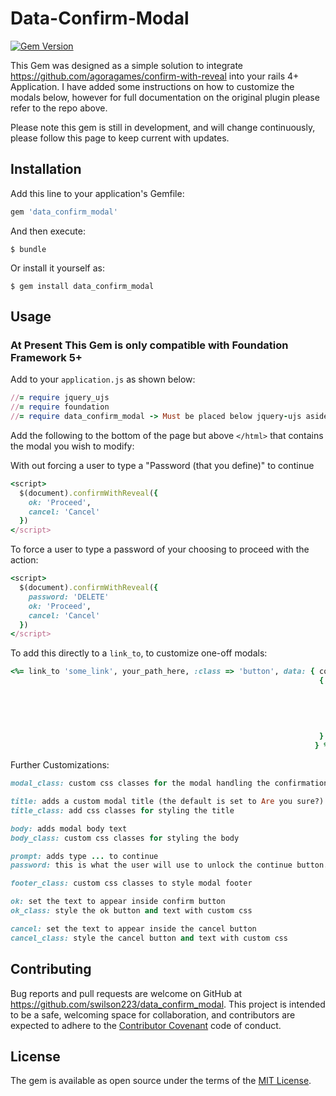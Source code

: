 # Data-Confirm-Modal
[![Gem Version](https://badge.fury.io/rb/data_confirm_modal.svg)](https://badge.fury.io/rb/data_confirm_modal)

This Gem was designed as a simple solution to integrate https://github.com/agoragames/confirm-with-reveal into your rails 4+ Application. I have added some instructions on how to customize the modals below, however for full documentation on the original plugin please refer to the repo above.

Please note this gem is still in development, and will change continuously, please follow this page to keep current with updates.

## Installation

Add this line to your application's Gemfile:

```ruby
gem 'data_confirm_modal'
```

And then execute:

    $ bundle

Or install it yourself as:

    $ gem install data_confirm_modal

## Usage
### At Present This Gem is only compatible with Foundation Framework 5+

Add to your ```application.js``` as shown below:

```ruby
//= require jquery_ujs
//= require foundation
//= require data_confirm_modal -> Must be placed below jquery-ujs aside from that it dose not have to be below foundation
```

Add the following to the bottom of the page but above ```</html>``` that contains the modal you wish to modify:

With out forcing a user to type a "Password (that you define)" to continue
```ruby
<script>
  $(document).confirmWithReveal({
    ok: 'Proceed',
    cancel: 'Cancel'
  })
</script>
```

To force a user to type a password of your choosing to proceed with the action:

```ruby
<script>
  $(document).confirmWithReveal({
    password: 'DELETE'
    ok: 'Proceed',
    cancel: 'Cancel'
  })
</script>
```

To add this directly to a ```link_to```, to customize one-off modals:
```ruby
<%= link_to 'some_link', your_path_here, :class => 'button', data: { confirm:
                                                                     { title: 'do you really want to do this?',
                                                                       body: 'it cant be undone, not even wishing will fix-it',
                                                                       prompt: 'type THIS to unlock the confirm button',
                                                                       password: 'THIS',
                                                                       ok: 'be gone with it',
                                                                       cancel: 'I may loose my job if I do this..'
                                                                     }
                                                                    } %>
```
Further Customizations:
```ruby
modal_class: custom css classes for the modal handling the confirmation

title: adds a custom modal title (the default is set to Are you sure?)
title_class: add css classes for styling the title

body: adds modal body text
body_class: custom css classes for styling the body

prompt: adds type ... to continue
password: this is what the user will use to unlock the continue button.

footer_class: custom css classes to style modal footer

ok: set the text to appear inside confirm button
ok_class: style the ok button and text with custom css

cancel: set the text to appear inside the cancel button
cancel_class: style the cancel button and text with custom css
```

## Contributing

Bug reports and pull requests are welcome on GitHub at https://github.com/swilson223/data_confirm_modal. This project is intended to be a safe, welcoming space for collaboration, and contributors are expected to adhere to the [Contributor Covenant](http://contributor-covenant.org) code of conduct.


## License

The gem is available as open source under the terms of the [MIT License](http://opensource.org/licenses/MIT).
